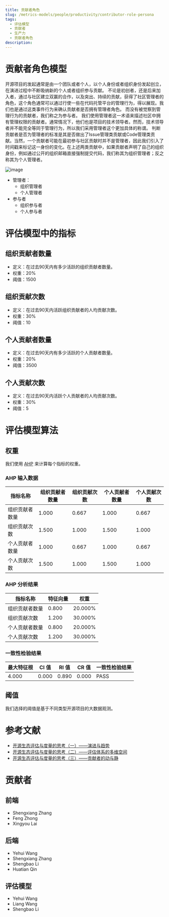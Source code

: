 ```yaml
---
title: 贡献者角色
slug: /metrics-models/people/productivity/contributor-role-persona
tags:
  - 评估模型
  - 贡献者
  - 生产力
  - 贡献者角色
description: 
---
```


# 贡献者角色模型

开源项目的发起通常是由一个团队或者个人，以个人身份或者组织身份发起创立，在演进过程中不断吸纳新的个人或者组织参与贡献。 不论是初创者，还是后来加入者，通过与社区建立双赢的合作，以及突出、持续的贡献，获得了社区管理者的角色，这个角色通常可以通过行使一些在代码托管平台的管理行为，得以展现。我们也是通过这类事件行为来确认贡献者是否拥有管理者角色。 而没有被觉察到管理行为的贡献者，我们称之为参与者。 
我们使用管理者这一术语来描述社区中拥有管理权限的贡献者。通常情况下，他们也是项目的技术领导者。然而，技术领导者并不能完全等同于管理行为，所以我们采用管理者这个更加具体的称谓。 
判断贡献者是否为管理者的标准是其是否做出了Issue管理类贡献或Code管理类贡献。当然，一个贡献者可能在最初参与社区贡献时并不是管理者，因此我们引入了时间戳来标记这一身份的变化。在上述两类贡献中，如果贡献者声明了自己的组织身份，例如通过公开的组织邮箱直接强制提交代码，我们称其为组织管理者；反之称其为个人管理者。

![image](https://github.com/oss-compass/docs-zh/assets/53640896/1d4e4c75-7668-4d9a-a3d2-a4eeb3515772)

- 管理者： 
    - 组织管理者
    - 个人管理者
- 参与者
    - 组织参与者
    - 个人参与者


# 评估模型中的指标

## 组织贡献者数量

- 定义：在过去90天内有多少活跃的组织贡献者数量。
- 权重：20%
- 阈值：1500

## 组织贡献次数

- 定义：在过去90天内活跃组织贡献者的人均贡献次数。
- 权重：30%
- 阈值：10

## 个人贡献者数量

- 定义：在过去90天内有多少活跃的个人贡献者数量。
- 权重：20%
- 阈值：3500

## 个人贡献次数

- 定义：在过去90天内活跃个人贡献者的人均贡献次数。
- 权重：30%
- 阈值：5



# 评估模型算法

## 权重

我们使用 [AHP](https://en.wikipedia.org/wiki/Analytic_hierarchy_process) 来计算每个指标的权重。

### AHP 输入数据

| 指标名称  | 组织贡献者数量 | 组织贡献次数 | 个人贡献者数量 | 个人贡献次数 |
| --- | --- | --- | --- | --- |
| 组织贡献者数量 | 1.000 | 0.667 | 1.000 | 0.667 |
| 组织贡献次数 | 1.500 | 1.000 | 1.500 | 1.000 |
| 个人贡献者数量 | 1.000 | 0.667 | 1.000 | 0.667 |
| 个人贡献次数 | 1.500 | 1.000 | 1.500 | 1.000 |

### AHP 分析结果

| 指标名称  | 特征向量 | 权重      |
| --- | --- | --- |
| 组织贡献者数量 | 0.800 | 20.000% |
| 组织贡献次数 | 1.200 | 30.000% |
| 个人贡献者数量 | 0.800 | 20.000% |
| 个人贡献次数 | 1.200 | 30.000% |

### 一致性检验结果

| 最大特征根 | CI 值 | RI 值 | CR 值 | 一致性检验结果 |
| --- | --- | --- | --- | --- |
| 4.000 | 0.000 | 0.890 | 0.000 | PASS    |

## 阈值

我们选择的阈值是基于不同类型开源项目的大数据观测。

# 参考文献

* [开源生态评估与度量的思考（一）——演进与趋势](https://compass.gitee.com/zh/blog/2023/12/07/open-source-eco1/open-source-eco1) 
* [开源生态评估与度量的思考（二）——评估体系的多维空间](https://compass.gitee.com/zh/blog/2023/12/08/open-source-eco2/open-source-eco2) 
* [开源生态评估与度量的思考（三）——贡献者的动与静](https://compass.gitee.com/zh/blog/2023/12/09/open-source-eco3/open-source-eco3) 

# 贡献者

## 前端

* Shengxiang Zhang
* Feng Zhong
* Xingyou Lai

## 后端

* Yehui Wang
* Shengxiang Zhang
* Shengbao Li
* Huatian Qin

## 评估模型

* Yehui Wang
* Liang Wang
* Shengbao Li
